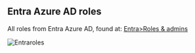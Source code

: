 ## Entra Azure AD roles
All roles from Entra Azure AD, found at: [Entra>Roles & admins](https://entra.microsoft.com/#view/Microsoft_AAD_IAM/RolesManagementMenuBlade/~/AllRoles)


![Entraroles](https://oceanleaf.ch/content/images/size/w1000/2023/05/entra.png)
